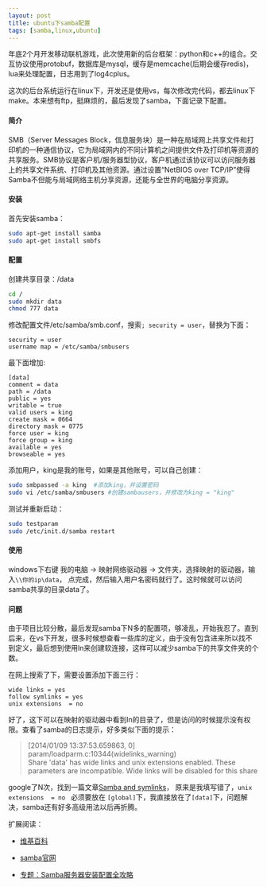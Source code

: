 ```yaml
---
layout: post
title: ubuntu下samba配置
tags: [samba,linux,ubuntu]
---
```


年底2个月开发移动联机游戏，此次使用新的后台框架：python和c++的组合。交互协议使用protobuf，数据库是mysql，缓存是memcache(后期会缓存redis)，lua来处理配置，日志用到了log4cplus。

这次的后台系统运行在linux下，开发还是使用vs，每次修改完代码，都去linux下make。本来想有ftp，挺麻烦的，最后发现了samba，下面记录下配置。

<!--more-->

#### 简介

SMB（Server Messages Block，信息服务块）是一种在局域网上共享文件和打印机的一种通信协议，它为局域网内的不同计算机之间提供文件及打印机等资源的共享服务。SMB协议是客户机/服务器型协议，客户机通过该协议可以访问服务器上的共享文件系统、打印机及其他资源。通过设置“NetBIOS over TCP/IP”使得Samba不但能与局域网络主机分享资源，还能与全世界的电脑分享资源。

#### 安装

首先安装samba：

```sh
sudo apt-get install samba
sudo apt-get install smbfs
```

#### 配置

创建共享目录：/data

```sh
cd /
sudo mkdir data
chmod 777 data
```

修改配置文件/etc/samba/smb.conf，搜索`; security = user`，替换为下面：

```
security = user
username map = /etc/samba/smbusers
```

最下面增加:

```
[data]
comment = data
path = /data
public = yes 
writable = true
valid users = king
create mask = 0664
directory mask = 0775
force user = king
force group = king
available = yes
browseable = yes
```

添加用户，king是我的账号，如果是其他账号，可以自己创建：

```sh
sudo smbpassed -a king  #添加king，并设置密码
sudo vi /etc/samba/smbusers #创建sambausers，并修改为king = "king"
```

测试并重新启动：

```sh
sudo testparam
sudo /etc/init.d/samba restart
```

#### 使用

windows下右键 我的电脑 -> 映射网络驱动器 -> 文件夹，选择映射的驱动器，输入`\\你的ip\data`， 点完成，然后输入用户名密码就行了。这时候就可以访问samba共享的目录data了。

#### 问题

由于项目比较分散，最后发现samba下N多的配置项，够凌乱，开始我忍了。直到后来，在vs下开发，很多时候想查看一些库的定义，由于没有包含进来所以找不到定义，最后想到使用ln来创建软连接，这样可以减少samba下的共享文件夹的个数。

在网上搜索了下，需要设置添加下面三行：

```
wide links = yes  
follow symlinks = yes  
unix extensions  = no  
```

好了，这下可以在映射的驱动器中看到ln的目录了，但是访问的时候提示没有权限。查看了samba的日志提示，好多类似下面的提示：

> [2014/01/09 13:37:53.659863,  0] param/loadparm.c:10344(widelinks_warning)  
>   Share 'data' has wide links and unix extensions enabled. These parameters are incompatible. Wide links will be disabled for this share

google了N次，找到一篇文章[Samba and symlinks][1]， 原来是我填写错了，`unix extensions  = no ` 必须要放在 `[global]`下，我直接放在了`[data]`下，问题解决，samba还有好多高级用法以后再折腾。

扩展阅读：

- [维基百科][2]
- [samba官网][3]
- [专题：Samba服务器安装配置全攻略][4]


  [1]: https://bbs.archlinux.org/viewtopic.php?id=92183
  [2]: http://en.wikipedia.org/wiki/Samba
  [3]: http://www.samba.org/
  [4]: http://os.51cto.com/art/200512/12843.htm
